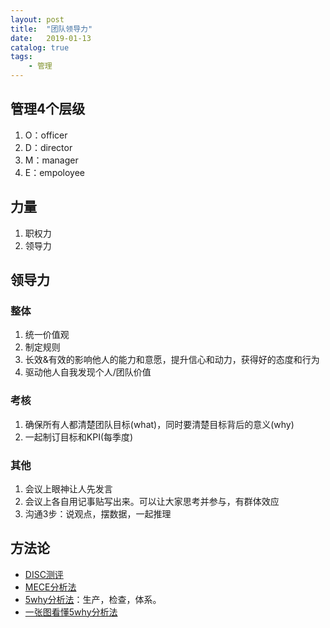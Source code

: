 ```yaml
---
layout: post
title:  "团队领导力"
date:   2019-01-13
catalog: true
tags:
    - 管理
---
```


## 管理4个层级
1. O：officer
1. D：director
1. M：manager
1. E：empoloyee

## 力量
1. 职权力
1. 领导力

## 领导力
### 整体
1. 统一价值观
1. 制定规则
1. 长效&有效的影响他人的能力和意愿，提升信心和动力，获得好的态度和行为
1. 驱动他人自我发现个人/团队价值

### 考核
1. 确保所有人都清楚团队目标(what)，同时要清楚目标背后的意义(why)
1. 一起制订目标和KPI(每季度)

### 其他
1. 会议上眼神让人先发言
1. 会议上各自用记事贴写出来。可以让大家思考并参与，有群体效应
1. 沟通3步：说观点，摆数据，一起推理


## 方法论
* [DISC测评](https://baike.baidu.com/item/DISC%E6%B5%8B%E8%AF%84)
* [MECE分析法](https://baike.baidu.com/item/MECE)
* [5why分析法](https://baike.baidu.com/item/5why%E5%88%86%E6%9E%90%E6%B3%95)：生产，检查，体系。
* [一张图看懂5why分析法](https://zhuanlan.zhihu.com/p/28506456)
